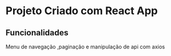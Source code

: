 # Projeto Criado com React App

## Funcionalidades

Menu de navegação ,paginação e manipulação de api com axios

